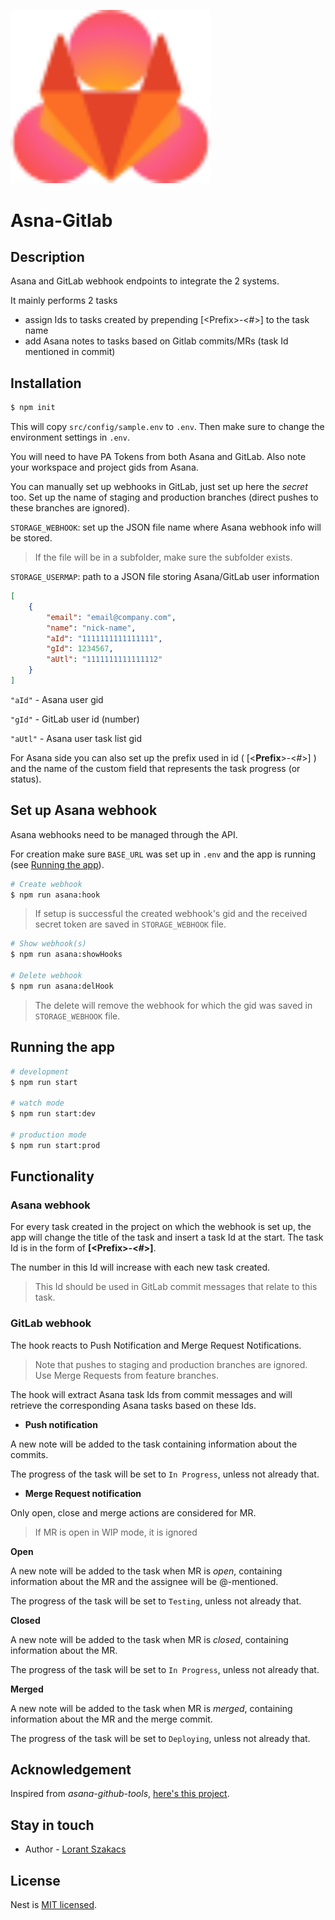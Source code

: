 <p>
  <img src="./asana-gitlab-logo.svg" width="320" alt="Asana-Gitlab Logo" />
</p>

# Asna-Gitlab

## Description

Asana and GitLab webhook endpoints to integrate the 2 systems.

It mainly performs 2 tasks

- assign Ids to tasks created by prepending \[&lt;Prefix&gt;-&lt;#&gt;] to the task name
- add Asana notes to tasks based on Gitlab commits/MRs (task Id mentioned in commit)

## Installation

```bash
$ npm init
```

This will copy `src/config/sample.env` to `.env`.
Then make sure to change the environment settings in `.env`.

You will need to have PA Tokens from both Asana and GitLab.
Also note your workspace and project gids from Asana.

You can manually set up webhooks in GitLab, just set up here the _secret_ too.
Set up the name of staging and production branches (direct pushes to these branches are ignored).

`STORAGE_WEBHOOK`: set up the JSON file name where Asana webhook info will be stored.

> If the file will be in a subfolder, make sure the subfolder exists.

`STORAGE_USERMAP`: path to a JSON file storing Asana/GitLab user information

```json
[
	{
		"email": "email@company.com",
		"name": "nick-name",
		"aId": "1111111111111111",
		"gId": 1234567,
		"aUtl": "1111111111111112"
	}
]
```

`"aId"` - Asana user gid

`"gId"` - GitLab user id (number)

`"aUtl"` - Asana user task list gid

For Asana side you can also set up the prefix used in id ( \[&lt;**Prefix**&gt;-&lt;#&gt;] ) and the name of the custom field that represents the task progress (or status).

## Set up Asana webhook

Asana webhooks need to be managed through the API.

For creation make sure `BASE_URL` was set up in `.env` and the app is running (see [Running the app](#running-the-app)).

```bash
# Create webhook
$ npm run asana:hook
```

> If setup is successful the created webhook's gid and the received secret token are saved in `STORAGE_WEBHOOK` file.

```bash
# Show webhook(s)
$ npm run asana:showHooks

# Delete webhook
$ npm run asana:delHook
```

> The delete will remove the webhook for which the gid was saved in `STORAGE_WEBHOOK` file.

## Running the app

```bash
# development
$ npm run start

# watch mode
$ npm run start:dev

# production mode
$ npm run start:prod
```

## Functionality

### Asana webhook

For every task created in the project on which the webhook is set up, the app will change the title of the task and insert a task Id at the start. The task Id is in the form of **\[&lt;Prefix&gt;-&lt;#&gt;]**.

The number in this Id will increase with each new task created.

> This Id should be used in GitLab commit messages that relate to this task.

### GitLab webhook

The hook reacts to Push Notification and Merge Request Notifications.

> Note that pushes to staging and production branches are ignored. Use Merge Requests from feature branches.

The hook will extract Asana task Ids from commit messages and will retrieve the corresponding Asana tasks based on these Ids.

- **Push notification**

A new note will be added to the task containing information about the commits.

The progress of the task will be set to `In Progress`, unless not already that.

- **Merge Request notification**

Only open, close and merge actions are considered for MR.

> If MR is open in WIP mode, it is ignored

**Open**

A new note will be added to the task when MR is _open_, containing information about the MR and the assignee will be @-mentioned.

The progress of the task will be set to `Testing`, unless not already that.

**Closed**

A new note will be added to the task when MR is _closed_, containing information about the MR.

The progress of the task will be set to `In Progress`, unless not already that.

**Merged**

A new note will be added to the task when MR is _merged_, containing information about the MR and the merge commit.

The progress of the task will be set to `Deploying`, unless not already that.

## Acknowledgement

Inspired from _asana-github-tools_, [here's this project](https://github.com/johnkueh/asana-github-tools).

## Stay in touch

- Author - [Lorant Szakacs](lori.szy@gmail.com)

## License

Nest is [MIT licensed](LICENSE).
